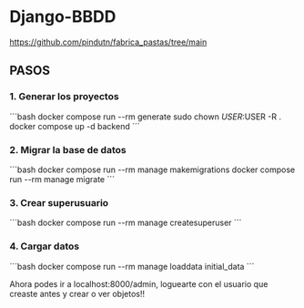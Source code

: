 # Django-BBDD

https://github.com/pindutn/fabrica_pastas/tree/main

## PASOS

### 1. Generar los proyectos

´´´bash
docker compose run --rm generate
sudo chown $USER:$USER -R .
docker compose up -d backend
´´´

### 2. Migrar la base de datos

´´´bash
docker compose run --rm manage makemigrations
docker compose run --rm manage migrate
´´´

### 3. Crear superusuario

´´´bash
docker compose run --rm manage createsuperuser
´´´

### 4. Cargar datos

´´´bash
docker compose run --rm manage loaddata initial_data
´´´

Ahora podes ir a localhost:8000/admin, loguearte con el usuario que creaste antes y crear o ver objetos!!
